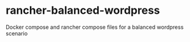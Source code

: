 # rancher-balanced-wordpress
Docker compose and rancher compose files for a balanced wordpress scenario
